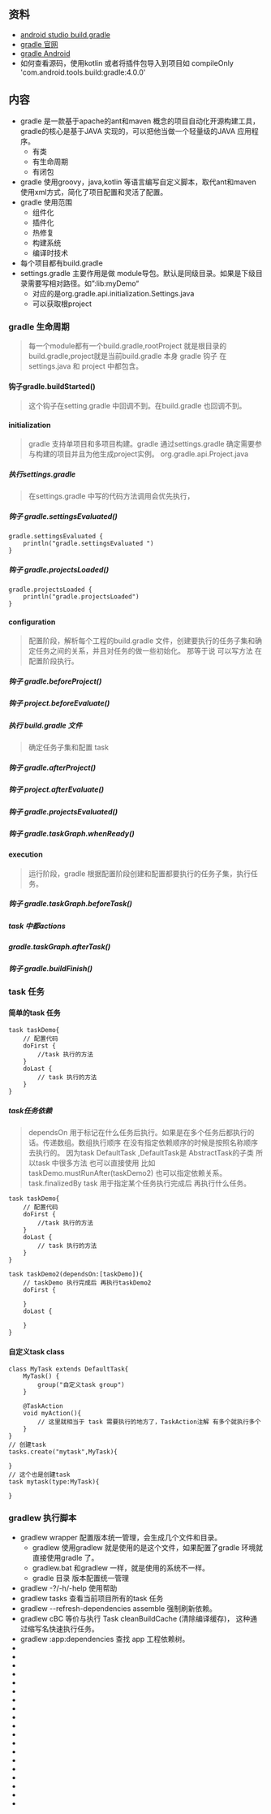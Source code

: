 ## 资料
* [android studio build.gradle](https://developer.android.google.cn/studio/build/dependencies) 
* [gradle 官网](https://docs.gradle.org/current/userguide/userguide.html)
* [gradle Android](https://docs.gradle.org/current/samples/sample_building_android_apps.html)  
* 如何查看源码，使用kotlin 或者将插件包导入到项目如 compileOnly 'com.android.tools.build:gradle:4.0.0'
## 内容
* gradle 是一款基于apache的ant和maven 概念的项目自动化开源构建工具，gradle的核心是基于JAVA 实现的，可以把他当做一个轻量级的JAVA 应用程序。
    * 有类
    * 有生命周期
    * 有闭包
* gradle 使用groovy，java,kotlin 等语言编写自定义脚本，取代ant和maven 使用xml方式，简化了项目配置和灵活了配置。
* gradle 使用范围
    * 组件化
    * 插件化
    * 热修复
    * 构建系统
    * 编译时技术
* 每个项目都有build.gradle 
* settings.gradle 主要作用是做 module导包。默认是同级目录。如果是下级目录需要写相对路径。如”:lib:myDemo“
    * 对应的是org.gradle.api.initialization.Settings.java 
    * 可以获取根project
### gradle 生命周期
> 每一个module都有一个build.gradle,rootProject 就是根目录的build.gradle,project就是当前build.gradle 本身
> gradle 钩子 在 settings.java 和 project 中都包含。
#### 钩子gradle.buildStarted()
> 这个钩子在setting.gradle 中回调不到。在build.gradle 也回调不到。
#### initialization
> gradle 支持单项目和多项目构建。gradle 通过settings.gradle 确定需要参与构建的项目并且为他生成project实例。
org.gradle.api.Project.java 
##### 执行settings.gradle
> 在settings.gradle 中写的代码方法调用会优先执行，
##### 钩子 gradle.settingsEvaluated()
````aidl
gradle.settingsEvaluated {
    println("gradle.settingsEvaluated ")
}
````
##### 钩子 gradle.projectsLoaded()
````aidl
gradle.projectsLoaded {
    println("gradle.projectsLoaded")
}
````
#### configuration
> 配置阶段，解析每个工程的build.gradle 文件，创建要执行的任务子集和确定任务之间的关系，并且对任务的做一些初始化。
> 那等于说 可以写方法 在配置阶段执行。
##### 钩子 gradle.beforeProject()
##### 钩子 project.beforeEvaluate()
##### 执行 build.gradle 文件
> 确定任务子集和配置 task
##### 钩子 gradle.afterProject()
##### 钩子 project.afterEvaluate()
##### 钩子 gradle.projectsEvaluated()
##### 钩子 gradle.taskGraph.whenReady()
#### execution
> 运行阶段，gradle 根据配置阶段创建和配置都要执行的任务子集，执行任务。
##### 钩子 gradle.taskGraph.beforeTask()
##### task 中都actions
##### gradle.taskGraph.afterTask()
##### 钩子 gradle.buildFinish()

### task 任务
#### 简单的task 任务
````aidl
task taskDemo{
    // 配置代码
    doFirst {
        //task 执行的方法
    }
    doLast {
        // task 执行的方法
    }
}
````
##### task任务依赖
> dependsOn 用于标记在什么任务后执行。如果是在多个任务后都执行的话。传递数组。数组执行顺序 在没有指定依赖顺序的时候是按照名称顺序去执行的。
> 因为task DefaultTask ,DefaultTask是 AbstractTask的子类 所以task 中很多方法 也可以直接使用 比如 taskDemo.mustRunAfter(taskDemo2) 也可以指定依赖关系。
> task.finalizedBy task 用于指定某个任务执行完成后 再执行什么任务。  
````aidl
task taskDemo{
    // 配置代码
    doFirst {
        //task 执行的方法
    }
    doLast {
        // task 执行的方法
    }
}

task taskDemo2(dependsOn:[taskDemo]){
    // taskDemo 执行完成后 再执行taskDemo2
    doFirst {
        
    }
    doLast {
        
    }
}
````
#### 自定义task class
````aidl
class MyTask extends DefaultTask{
    MyTask() {
        group("自定义task group")
    }

    @TaskAction
    void myAction(){
        // 这里就相当于 task 需要执行的地方了，TaskAction注解 有多个就执行多个
    }
}
// 创建task 
tasks.create("mytask",MyTask){
    
}
// 这个也是创建task
task mytask(type:MyTask){
    
}
````


### gradlew 执行脚本  
* gradlew wrapper 配置版本统一管理，会生成几个文件和目录。
    * gradlew 使用gradlew 就是使用的是这个文件，如果配置了gradle 环境就直接使用gradle 了。
    * gradlew.bat 和gradlew 一样，就是使用的系统不一样。
    * gradle 目录 版本配置统一管理
* gradlew -?/-h/-help 使用帮助
* gradlew tasks 查看当前项目所有的task 任务
* gradlew --refresh-dependencies assemble 强制刷新依赖。
* gradlew cBC 等价与执行 Task cleanBuildCache (清除编译缓存)， 这种通过缩写名快速执行任务。
* gradlew :app:dependencies 查找 app 工程依赖树。
* 
* 
* 
* 
* 
* 
* 
* 
*  
* 
* 
* 
* 
* 
* 
* 
* 
* 
* 













